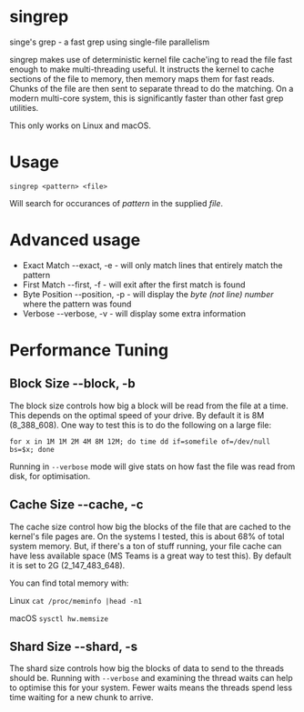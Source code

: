 # singrep
singe's grep - a fast grep using single-file parallelism

singrep makes use of deterministic kernel file cache'ing to read the file fast enough to make multi-threading useful. It instructs the kernel to cache sections of the file to memory, then memory maps them for fast reads. Chunks of the file are then sent to separate thread to do the matching. On a modern multi-core system, this is significantly faster than other fast grep utilities.

This only works on Linux and macOS.

# Usage

`singrep <pattern> <file>`

Will search for occurances of *pattern* in the supplied *file*.

# Advanced usage

* Exact Match --exact, -e - will only match lines that entirely match the pattern
* First Match --first, -f - will exit after the first match is found
* Byte Position --position, -p - will display the *byte (not line) number* where the pattern was found
* Verbose --verbose, -v - will display some extra information

# Performance Tuning

## Block Size --block, -b

The block size controls how big a block will be read from the file at a time. This depends on the optimal speed of your drive. By default it is 8M (8_388_608). One way to test this is to do the following on a large file:

`for x in 1M 1M 2M 4M 8M 12M; do time dd if=somefile of=/dev/null bs=$x; done`

Running in `--verbose` mode will give stats on how fast the file was read from disk, for optimisation.

## Cache Size --cache, -c

The cache size control how big the blocks of the file that are cached to the kernel's file pages are. On the systems I tested, this is about 68% of total system memory. But, if there's a ton of stuff running, your file cache can have less available space (MS Teams is a great way to test this). By default it is set to 2G (2_147_483_648).

You can find total memory with:

Linux
`cat /proc/meminfo |head -n1`

macOS
`sysctl hw.memsize`

## Shard Size --shard, -s

The shard size controls how big the blocks of data to send to the threads should be. Running with `--verbose` and examining the thread waits can help to optimise this for your system. Fewer waits means the threads spend less time waiting for a new chunk to arrive.
